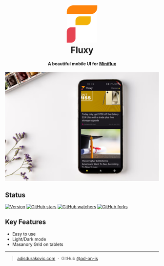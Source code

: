 <h1 align="center">
  <br>
  <a href="https://github.com/ad-on-is/fluxy"><img src="./assets/applogo.svg" alt="Fluxy" width="100"></a>
  <br>
  Fluxy
  <br>
</h1>

<h4 align="center">A beautiful mobile UI for <a href="https://miniflux.app" target="_blank">Miniflux</a></h4>

![screenshot](./ressources/screenshot.png)

## Status

[![Version](https://img.shields.io/github/release/ad-on-is/fluxy.svg?style=flat)]()
[![GitHub stars](https://img.shields.io/github/stars/ad-on-is/fluxy.svg?style=social&label=Star)]()
[![GitHub watchers](https://img.shields.io/github/watchers/ad-on-is/fluxy.svg?style=social&label=Watch)]()
[![GitHub forks](https://img.shields.io/github/forks/ad-on-is/fluxy.svg?style=social&label=Fork)]()

## Key Features

- Easy to use
- Light/Dark mode
- Masanory Grid on tablets

---

> [adisdurakovic.com](https://adisdurakovic.com) &nbsp;&middot;&nbsp;
> GitHub [@ad-on-is](https://github.com/ad-on-is)

